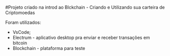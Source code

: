 #Projeto criado na introd  ao Blckchain  - Criando e Utilizando sua carteira de Criptomoedas

Foram utilizados:
* VsCode;
* Electrum - aplicativo desktop pra enviar e receber transações em bitcoin
* Blockchain - plataforma para teste 


